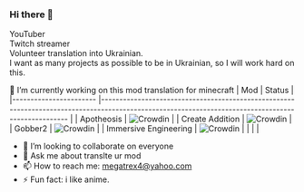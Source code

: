 ### Hi there 👋

YouTuber<br/>
Twitch streamer<br />
Volunteer translation into Ukrainian.<br/>
I want as many projects as possible to be in Ukrainian, so I will work hard on this.<br/>



🔭 I’m currently working on this mod translation for minecraft
| Mod                	| Status                                                                                                                                         	|
|-----------------------	|---------------------------------------------------------------------------------------------------------------------------------------------------	|
| Apotheosis            	| ![Crowdin](https://badges.crowdin.net/apotheosis-uk-ua/localized.svg)                          	|
| Create Addition       	| ![Crowdin](https://badges.crowdin.net/createadditionua/localized.svg)                           	|
| Gobber2               	| ![Crowdin](https://badges.crowdin.net/gobber2ua/localized.svg)                                          	|
| Immersive Engineering 	| ![Crowdin](https://badges.crowdin.net/immersive-engineering-translat/localized.svg) 	|
|                       	|                                                                                                                                                   	|

* 👯 I’m looking to collaborate on everyone
* 💬 Ask me about translte ur mod
* 📫 How to reach me: megatrex4@yahoo.com
* ⚡ Fun fact: i like anime.

